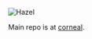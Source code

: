 ![Hazel](http://c7.github.com/hazel/images/hazel_small.png)

Main repo is at [corneal](https://github.com/thebrianemory/corneal).
